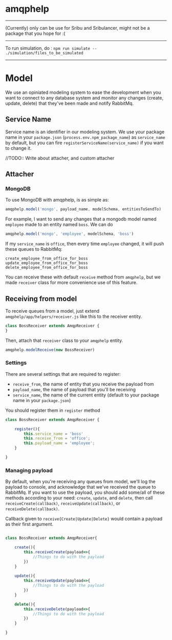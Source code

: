 # amqphelp

-----

(Currently) only can be use for Sribu and Sribulancer, might not be a package that you hope for :(

-----

To run simulation, do : `npm run simulate -- ./simulation/files_to_be_simulated`

-----

# Model

We use an opiniated modeling system to ease the development when you want to connect to any database system and monitor any changes (create, update, delete) that they've been made and notify RabbitMq.

## Service Name
Service name is an identifier in our modeling system. We use your package name in your `package.json` (`process.env.npm_package_name`) as `service_name` by default, but you can fire `registerServiceName(service_name)` if you want to change it.

//TODO:: Write about attacher, and custom attacher

## Attacher

### MongoDB

To use MongoDB with amqphelp, is as simple as:

```javascript
amqphelp.model('mongo', payload_name, modelSchema, entitiesToSendTo)
```

For example, I want to send any changes that a mongodb model named `employee` made to an entity named `boss`. We can do

```javascript
amqphelp.model('mongo', 'employee', modelSchema, 'boss')
```

If my `service_name` is `office`, then every time `employee` changed, it will push these queues to RabbitMq:

`create_employee_from_office_for_boss`
`update_employee_from_office_for_boss`
`delete_employee_from_office_for_boss`

You can receive these with default `receive` method from `amqphelp`, but we made `receiver` class for more convenience use of this feature.

## Receiving from model

To receive queues from a model, just extend `amqphelp/app/helpers/receiver.js` like this to the receiver entity.

```Javascript
class BossReceiver extends AmqpReceiver {
}
```

Then, attach that `receiver` class to your `amqphelp` entity.

```Javascript
amqphelp.modelReceive(new BossReceiver)
```

### Settings
There are several settings that are required to register:
- `receive_from`, the name of entity that you receive the payload from
- `payload_name`, the name of payload that you'll be receiving
- `service_name`, the name of the current entity (default to your package name in your `package.json`)

You should register them in `register` method

```Javascript
class BossReceiver extends AmqpReceiver {

    register(){
        this.service_name = 'boss'
        this.receive_from = 'office';
        this.payload_name = 'employee';
    }

}
```

### Managing payload

By default, when you're receiving any queues from model, we'll log the payload to console, and acknowledge that we've received the queue to RabbitMq. If you want to use the payload, you should add some/all of these methods according to your need: `create`, `update`, and `delete`, then call `receiveCreate(callback)`, `receiveUpdate(callback)`, or `receiveDelete(callback)`. 

Callback given to `receive{Create|Update|Delete}` would contain a payload as their first argument.

```Javascript

class BossReceiver extends AmqpReceiver{

    create(){
        this.receiveCreate(payload=>{
            //Things to do with the payload
        })
    }
    
    update(){
        this.receiveUpdate(payload=>{
            //Things to do with the payload
        })
    }

    delete(){
        this.receiveDelete(payload=>{
            //Things to do with the payload
        })
    }

}
```